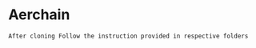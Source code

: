 # Aerchain
```After cloning follow the steps to setup
After cloning Follow the instruction provided in respective folders
```

